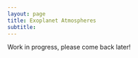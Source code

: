 ```yaml
---
layout: page
title: Exoplanet Atmospheres
subtitle:
---
```


Work in progress, please come back later!